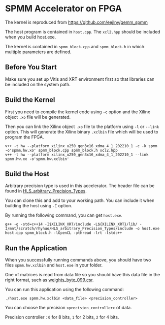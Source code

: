 # SPMM Accelerator on FPGA

The kernel is reproduced from https://github.com/eejlny/gemm_spmm

The host program is contained in `host.cpp`. The `xcl2.hpp` should be included when you build host.exe.

The kernel is contained in `spmm_block.cpp` and `spmm_block.h` in which multiple parameters are defined.

## Before You Start

Make sure you set up Vitis and XRT environment first so that libraries can be included on the system path.

## Build the Kernel

First you need to compile the kernel code using `-c` option and the Xilinx object `.xo` file will be generated.

Then you can link the Xilinx object `.xo` file to the platform using `-l` or `--link` option.
This will generate the Xilinx binary `.xclbin` file which will be used to program the FPGA.

```
v++ -t hw --platform xilinx_u250_gen3x16_xdma_4_1_202210_1 -c -k spmm -o'spmm.hw.xo' spmm_block.cpp spmm_block.h xcl2.hpp
v++ -t hw --platform xilinx_u250_gen3x16_xdma_4_1_202210_1 --link spmm.hw.xo -o'spmm.hw.xclbin'
```

## Build the Host

Arbitrary precision type is used in this accelerator. The header file can be found in [HLS_arbitrary_Precision_Types](https://github.com/Xilinx/HLS_arbitrary_Precision_Types).

You can clone this and add to your working path. You can include it when building the host using `-I` option.

By running the following command, you can get `host.exe`.

```
g++ -g -std=c++14 -I$XILINX_XRT/include -L${XILINX_XRT}/lib/ -I/mnt/scratch/rhyhuo/HLS_arbitrary_Precision_Types/include -o host.exe host.cpp spmm_block.h -lOpenCL -pthread -lrt -lstdc++
```

## Run the Application

When you successfully running commands above, you should have two files `spmm.hw.xclbin` and `host.exe` in your folder.

One of matrices is read from data file so you should have this data file in the right format, such as [weights_byte_099.csr](https://github.com/RhysHuo/spmm_Vitis_Version_HLS/blob/main/weights_byte_099.csr).

You can run this application using the following command:

```
./host.exe spmm.hw.xclbin <data_file> <precision_controller>
```
You can choose the precision `<precision_controller>` of data.

Precision controller : `0` for 8 bits, `1` for 2 bits, `2` for 4 bits.
